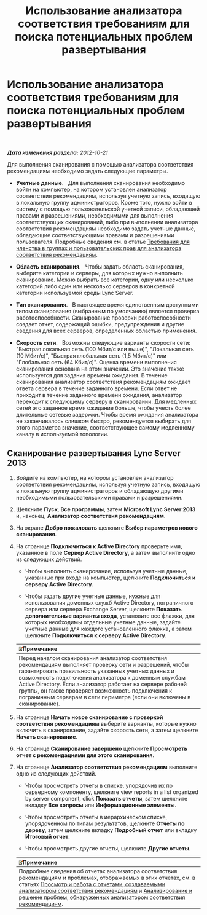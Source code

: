 ﻿---
title: Использование анализатора соответствия требованиям для поиска потенциальных проблем развертывания
TOCTitle: Использование анализатора соответствия требованиям для поиска потенциальных проблем развертывания
ms:assetid: 09c84509-dc91-4e7b-882b-3c467b6b026d
ms:mtpsurl: https://technet.microsoft.com/ru-ru/library/Gg591343(v=OCS.15)
ms:contentKeyID: 49308882
ms.date: 05/19/2016
mtps_version: v=OCS.15
ms.translationtype: HT
---

# Использование анализатора соответствия требованиям для поиска потенциальных проблем развертывания

 

_**Дата изменения раздела:** 2012-10-21_

Для выполнения сканирования с помощью анализатора соответствия рекомендациям необходимо задать следующие параметры.

  - **Учетные данные**.   Для выполнения сканирования необходимо войти на компьютер, на котором установлен анализатор соответствия рекомендациям, используя учетную запись, входящую в локальную группу администраторов. Кроме того, нужно войти в систему с помощью пользовательской учетной записи, обладающей правами и разрешениями, необходимыми для выполнения соответствующих сканирований, либо при выполнении анализатора соответствия рекомендациям необходимо задать учетные данные, обладающие соответствующими правами и разрешениями пользователя. Подробные сведения см. в статье [Требования для членства в группах и пользовательских прав для анализатора соответствия рекомендациям](lync-server-2013-group-memberships-and-user-rights-requirements-for-best-practices-analyzer.md).

  - **Область сканирования**.   Чтобы задать область сканирования, выберите категории и серверы, для которых нужно выполнить сканирование. Можно выбрать все категории, одну или несколько категорий либо один или несколько серверов в конкретной категории используемой среды Lync Server.

  - **Тип сканирования**.   В настоящее время единственным доступными типом сканирования (выбранным по умолчанию) является проверка работоспособности. Сканирование проверки работоспособности создает отчет, содержащий ошибки, предупреждения и другие сведения для всех серверов, определенных областью применения.

  - **Скорость сети**.   Возможны следующие варианты скорости сети: "Быстрая локальная сеть (100 Мбит/с или выше)", "Локальная сеть (10 Мбит/с)", "Быстрая глобальная сеть (1,5 Мбит/с)" или "Глобальная сеть (64 Кбит/с)". Оценка времени выполнения сканирования основана на этом значении. Это значение также используется для задания времени ожидания. В течение сканирования анализатор соответствия рекомендациям ожидает ответа сервера в течение заданного времени. Если ответ не приходит в течение заданного времени ожидания, анализатор переходит к следующему серверу в сканировании. Для медленных сетей это заданное время ожидание больше, чтобы учесть более длительные сетевые задержки. Чтобы время ожидания анализатора не заканчивалось слишком быстро, рекомендуется выбирать для этого параметра значение, соответствующее самому медленному каналу в используемой топологии.

## Сканирование развертывания Lync Server 2013

1.  Войдите на компьютер, на котором установлен анализатор соответствия рекомендациям, используя учетную запись, входящую в локальную группу администраторов и обладающую другими необходимыми пользовательскими правами и разрешениями.

2.  Щелкните **Пуск**, **Все программы**, затем **Microsoft Lync Server 2013** и, наконец, **Анализатор соответствия рекомендациям**.

3.  На экране **Добро пожаловать** щелкните **Выбор параметров нового сканирования**.

4.  На странице **Подключиться к Active Directory** проверьте имя, указанное в поле **Сервер Active Directory**, а затем выполните одно из следующих действий.
    
      - Чтобы выполнить сканирование, используя учетные данные, указанные при входе на компьютер, щелкните **Подключиться к серверу Active Directory**.
    
      - Чтобы задать другие учетные данные, нужные для использования доменных служб Active Directory, пограничного сервера или сервера Exchange Server, щелкните **Показать дополнительные варианты входа**, установите все флажки, для которых необходимы отдельные учетные данные, задайте учетные данные для каждого установленного флажка, а затем щелкните **Подключиться к серверу Active Directory**.
    
    <table>
    <thead>
    <tr class="header">
    <th><img src="images/Gg398412.note(OCS.15).gif" title="note" alt="note" />Примечание</th>
    </tr>
    </thead>
    <tbody>
    <tr class="odd">
    <td>Перед началом сканирования анализатор соответствия рекомендациям выполняет проверку сети и разрешений, чтобы гарантировать правильность указанных учетных данных и возможность подключения анализатора к доменным службам Active Directory. Если анализатор работает на сервере рабочей группы, он также проверяет возможность подключения к пограничным серверам в сети периметра (если они включены в сканирование).</td>
    </tr>
    </tbody>
    </table>


5.  На странице **Начать новое сканирование с проверкой соответствия рекомендациям** выберите варианты, которые нужно включить в сканирование, задайте скорость сети, а затем щелкните **Начать сканирование**.

6.  На странице **Сканирование завершено** щелкните **Просмотреть отчет с рекомендациями для этого сканирования**.

7.  На странице **Анализатор соответствия рекомендациям** выполните одно из следующих действий.
    
      - Чтобы просмотреть отчеты в списке, упорядочив их по серверному компоненту, щелкните view reports in a list organized by server component, click **Показать отчеты**, затем щелкните вкладку **Все вопросы** или **Информационные элементы**.
    
      - Чтобы просмотреть отчеты в иерархическом списке, упорядоченном по типам результатов, щелкните **Отчеты по дереву**, затем щелкните вкладку **Подробный отчет** или вкладку **Итоговый отчет**.
    
      - Чтобы просмотреть другие отчеты, щелкните **Другие отчеты**.
    
    <table>
    <thead>
    <tr class="header">
    <th><img src="images/Gg398412.note(OCS.15).gif" title="note" alt="note" />Примечание</th>
    </tr>
    </thead>
    <tbody>
    <tr class="odd">
    <td>Подробные сведения об отчетах анализатора соответствия рекомендациям и проблемах, отображаемых в этих отчетах, см. в статьях <a href="lync-server-2013-viewing-and-working-with-reports-created-by-best-practices-analyzer.md">Просмотр и работа с отчетами, создаваемыми анализатором соответствия рекомендациям</a> и <a href="lync-server-2013-analyzing-and-resolving-issues-identified-by-best-practices-analyzer.md">Анализирование и решение проблем, обнаруженных анализатором соответствия рекомендациям</a>.</td>
    </tr>
    </tbody>
    </table>

